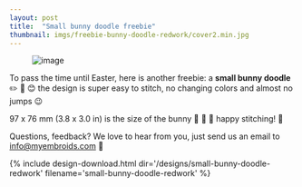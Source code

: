 ```yaml
---
layout: post
title:  "Small bunny doodle freebie"
thumbnail: imgs/freebie-bunny-doodle-redwork/cover2.min.jpg
---
```


<figure>
	<img src="{{ site.baseurl }}/assets/imgs/freebie-bunny-doodle-redwork/cover2.min.jpg" alt="image">
</figure>

To pass the time until Easter, here is another freebie: a **small bunny doodle** :pencil2:
:rabbit2: :blush: the design is super easy to stitch, no changing colors and almost no jumps
:wink:


97 x 76 mm (3.8 x 3.0 in) is the size of the bunny :straight_ruler: :triangular_ruler: :tada:
happy stitching! :cherry_blossom:

<!-- more -->

Questions, feedback? We love to hear from you, just send us an email to <a href="mailto:info@myembroids.com">info@myembroids.com</a>
:blue_heart:

{% include design-download.html dir='/designs/small-bunny-doodle-redwork' filename='small-bunny-doodle-redwork' %}
